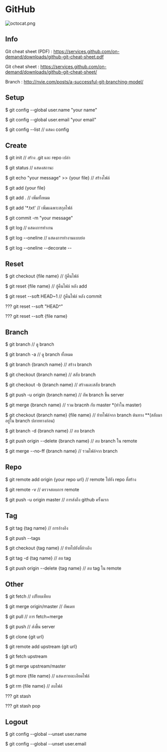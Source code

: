 # GitHub
![octocat.png](https://raw.githubusercontent.com/LITTL3BEAR/foo/master/octocat.png)

## Info
Git cheat sheet (PDF) : https://services.github.com/on-demand/downloads/github-git-cheat-sheet.pdf

Git cheat sheet : https://services.github.com/on-demand/downloads/github-git-cheat-sheet/

Branch : http://nvie.com/posts/a-successful-git-branching-model/

## Setup
$ git config --global user.name "your name"

$ git config --global user.email "your email"

$ git config --list // แสดง config

## Create
$ git init // สร้าง .git และ repo เปล่า

$ git status // แสดงสถานะ

$ git echo "your message" >> {your file} // สร้างไฟล์

$ git add {your file}

$ git add . // เพิ่มทั้งหมด

$ git add '*.txt' // เพิ่มแฉพาะสกุลไฟล์

$ git commit -m "your message"

$ git log // แสดงการทำงาน

$ git log --oneline // แสดงการทำงานแบบย่อ

$ git log --oneline --decorate --

## Reset
$ git checkout {file name} // กู้คืนไฟล์

$ git reset {file name} // กู้คืนไฟล์ หลัง add

$ git reset --soft HEAD~1 // กู้คืนไฟล์ หลัง commit

??? git reset --soft "HEAD^"

??? git reset --soft {file name} 

## Branch
$ git branch // ดู branch

$ git branch -a // ดู branch ทั้งหมด

$ git branch {branch name} // สร้าง branch

$ git checkout {branch name} // สลับ branch

$ git checkout -b {branch name} // สร้างและสลับ branch

$ git push -u origin {branch name} // อัพ branch ขึ้น server

$ git merge {branch name} // รวม bracnh กับ master *(ทำใน master)

$ git checkout {branch name} {file name} // ย้ายไฟล์จาก branch ต้นทาง **(สลับมาอยู่ใน branch ปลายทางก่อน)

$ git branch -d {branch name} // ลบ branch

$ git push origin --delete {branch name} // ลบ branch ใน remote

$ git merge --no-ff {branch name} // รวมไฟล์จาก branch

## Repo
$ git remote add origin {your repo url} // remote ไปยัง repo ที่สร้าง

$ git remote -v // ตรวจสอบการ remote

$ git push -u origin master // การส่งถึง github ครั้งแรก

## Tag
$ git tag {tag name} // การอ้างอิง

$ git push --tags

$ git checkout {tag name} // ย้ายไปยังที่อ้างอิง

$ git tag -d {tag name} // ลบ tag

$ git push origin --delete {tag name} // ลบ tag ใน remote

## Other
$ git fetch // เปรียบเทียบ

$ git merge origin/master // อัพเดท

$ git pull // การ fetch+merge

$ git push // ส่งขึ้น server

$ git clone {git url}

$ git remote add upstream {git url}

$ git fetch upstream

$ git merge upstream/master

$ git more {file name} // แสดงรายละเอียดไฟล์

$ git rm {file name} // ลบไฟล์

??? git stash

??? git stash pop

## Logout
$ git config --global --unset user.name

$ git config --global --unset user.email
